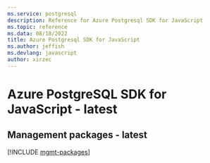```yaml
---
ms.service: postgresql
description: Reference for Azure Postgresql SDK for JavaScript
ms.topic: reference
ms.data: 08/18/2022
title: Azure Postgresql SDK for JavaScript
ms.author: jeffish
ms.devlang: javascript
author: xirzec
---
```

# Azure PostgreSQL SDK for JavaScript - latest

## Management packages - latest
[!INCLUDE [mgmt-packages](postgresql-mgmt-index.md)]